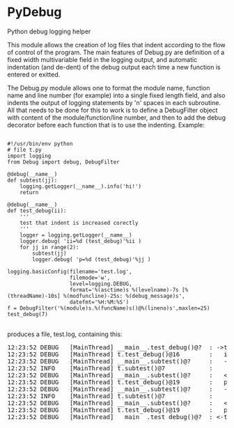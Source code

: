 PyDebug
=======

Python debug logging helper

This module allows the creation of log files that indent according to
the flow of control of the program. The main features of Debug.py are
definition of a fixed width multivariable field in the logging output,
and automatic indentation (and de-dent) of the debug output each time
a new function is entered or exitted.

The Debug.py module allows one to format the module name, function
name and line number (for example) into a single fixed length field,
and also indents the output of logging statements by 'n' spaces in
each subroutine. All that needs to be done for this to work is to
define a DebugFilter object with content of the module/function/line
number, and then to add the debug decorator before each function that
is to use the indenting. Example:

<pre>
<code lang="python">
#!/usr/bin/env python
# file t.py
import logging
from Debug import debug, DebugFilter

@debug(__name__)
def subtest(jj):
    logging.getLogger(__name__).info('hi!')
    return

@debug(__name__)
def test_debug(ii):
    '''
    test that indent is increased corectly
    '''
    logger = logging.getLogger(__name__)
    logger.debug( 'ii=%d (test_debug)'%ii )
    for jj in range(2):
        subtest(jj)
        logger.debug( 'p=%d (test_debug)'%jj )

logging.basicConfig(filename='test.log',
                    filemode='w',
					level=logging.DEBUG,
                    format='%(asctime)s %(levelname)-7s [%(threadName)-10s] %(modfuncline)-25s: %(debug_message)s',
                    datefmt='%H:%M:%S')
f = DebugFilter('%(module)s.%(funcName)s()@%(lineno)s',maxlen=25)
test_debug(7)
</code>
</pre>
produces a file, test.log, containing this:
<pre>
12:23:52 DEBUG   [MainThread] __main__.test_debug()@?  : -&gt;test_debug(7)
12:23:52 DEBUG   [MainThread] t.test_debug()@16        :   ii=7 (test_debug)
12:23:52 DEBUG   [MainThread] __main__.subtest()@?     :   -&gt;subtest(0)
12:23:52 INFO    [MainThread] t.subtest()@7            :     hi!
12:23:52 DEBUG   [MainThread] __main__.subtest()@?     :   &lt;-subtest()
12:23:52 DEBUG   [MainThread] t.test_debug()@19        :   p=0 (test_debug)
12:23:52 DEBUG   [MainThread] __main__.subtest()@?     :   -&gt;subtest(1)
12:23:52 INFO    [MainThread] t.subtest()@7            :     hi!
12:23:52 DEBUG   [MainThread] __main__.subtest()@?     :   &lt;-subtest()
12:23:52 DEBUG   [MainThread] t.test_debug()@19        :   p=1 (test_debug)
12:23:52 DEBUG   [MainThread] __main__.test_debug()@?  : &lt;-test_debug()
</pre>

